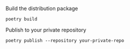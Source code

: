
Build the distribution package
```shell
poetry build
```

Publish to your private repository
```shell
poetry publish --repository your-private-repo
```
